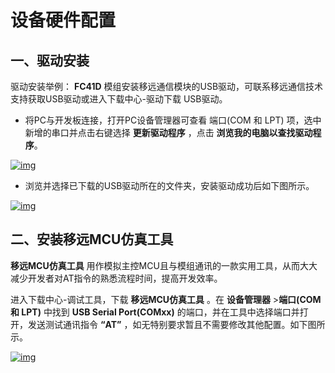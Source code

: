 # 设备硬件配置

##  __一、驱动安装__
驱动安装举例： __FC41D__ 模组安装移远通信模块的USB驱动，可联系移远通信技术支持获取USB驱动或进入<a :href="getUrl('menuCode=MODULE_DEVL&moduleType=FC41DAATB&resourceType=M')" target="_blank">下载中心-驱动</a>下载 USB驱动。


* 将PC与开发板连接，打开PC设备管理器可查看 端口(COM 和 LPT) 项，选中新增的串口并点击右键选择 __更新驱动程序__ ，点击 __浏览我的电脑以查找驱动程序__。

<a data-fancybox title="img" href="/deviceDevelop/wifi/speediness/resource/AT/Speediness-AT-01.png">![img](/deviceDevelop/wifi/speediness/resource/AT/Speediness-AT-01.png)</a>

* 浏览并选择已下载的USB驱动所在的文件夹，安装驱动成功后如下图所示。

<a data-fancybox title="img" href="/deviceDevelop/wifi/speediness/resource/AT/Speediness-AT-02.png">![img](/deviceDevelop/wifi/speediness/resource/AT/Speediness-AT-02.png)</a>



##  __二、安装移远MCU仿真工具__

__移远MCU仿真工具__ 用作模拟主控MCU且与模组通讯的一款实用工具，从而大大减少开发者对AT指令的熟悉流程时间，提高开发效率。

进入<a :href="getUrl('menuCode=DEBUG_UTIL&resourceType=C')" target="_blank">下载中心-调试工具</a>，下载 __移远MCU仿真工具__ 。在 __设备管理器__ >__端口(COM 和 LPT)__ 中找到 __USB Serial Port(COMxx)__ 的端口，并在工具中选择端口并打开，发送测试通讯指令 __“AT”__ ，如无特别要求暂且不需要修改其他配置。如下图所示。

<a data-fancybox title="img" href="/deviceDevelop/wifi/speediness/resource/AT/Speediness-AT-03.png">![img](/deviceDevelop/wifi/speediness/resource/AT/Speediness-AT-03.png)</a>


  
